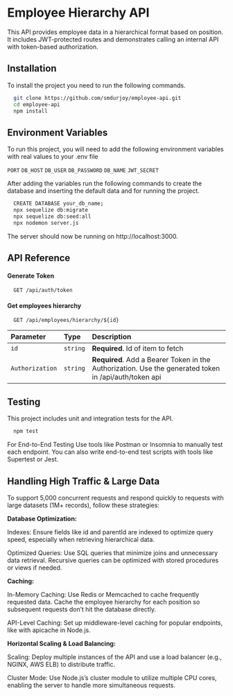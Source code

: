 # Employee Hierarchy API

This API provides employee data in a hierarchical format based on position. It includes JWT-protected routes and demonstrates calling an internal API with token-based authorization.

## Installation

To install the project you need to run the following commands.

```bash
  git clone https://github.com/smdurjoy/employee-api.git
  cd employee-api
  npm install
```

## Environment Variables

To run this project, you will need to add the following environment variables with real values to your .env file

`PORT`
`DB_HOST`
`DB_USER`
`DB_PASSWORD`
`DB_NAME`
`JWT_SECRET`

After adding the variables run the following commands to create the database and inserting the default data and for running the project.

```bash
  CREATE DATABASE your_db_name;
  npx sequelize db:migrate
  npx sequelize db:seed:all
  npx nodemon server.js
```

The server should now be running on http://localhost:3000.

## API Reference

#### Generate Token

```http
  GET /api/auth/token
```

#### Get employees hierarchy

```http
  GET /api/employees/hierarchy/${id}
```

| Parameter       | Type     | Description                                                                                           |
| :-------------- | :------- | :---------------------------------------------------------------------------------------------------- |
| `id`            | `string` | **Required**. Id of item to fetch                                                                     |
| `Authorization` | `string` | **Required**. Add a Bearer Token in the Authorization. Use the generated token in /api/auth/token api |

## Testing

This project includes unit and integration tests for the API.

```bash
  npm test
```

For End-to-End Testing Use tools like Postman or Insomnia to manually test each endpoint. You can also write end-to-end test scripts with tools like Supertest or Jest.

## Handling High Traffic & Large Data

To support 5,000 concurrent requests and respond quickly to requests with large datasets (1M+ records), follow these strategies:

**Database Optimization:**

Indexes: Ensure fields like id and parentId are indexed to optimize query speed, especially when retrieving hierarchical data.

Optimized Queries: Use SQL queries that minimize joins and unnecessary data retrieval. Recursive queries can be optimized with stored procedures or views if needed.

**Caching:**

In-Memory Caching: Use Redis or Memcached to cache frequently requested data. Cache the employee hierarchy for each position so subsequent requests don’t hit the database directly.

API-Level Caching: Set up middleware-level caching for popular endpoints, like with apicache in Node.js.

**Horizontal Scaling & Load Balancing:**

Scaling: Deploy multiple instances of the API and use a load balancer (e.g., NGINX, AWS ELB) to distribute traffic.

Cluster Mode: Use Node.js’s cluster module to utilize multiple CPU cores, enabling the server to handle more simultaneous requests.
